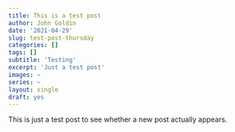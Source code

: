 ```yaml
---
title: This is a test post
author: John Goldin
date: '2021-04-29'
slug: test-post-thursday
categories: []
tags: []
subtitle: 'Testing'
excerpt: 'Just a test post'
images: ~
series: ~
layout: single
draft: yes
---
```


This is just a test post to see whether a new post actually appears.
